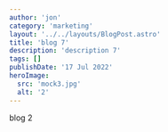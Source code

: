 ```yaml
---
author: 'jon'
category: 'marketing'
layout: '../../layouts/BlogPost.astro'
title: 'blog 7'
description: 'description 7'
tags: []
publishDate: '17 Jul 2022'
heroImage:
  src: 'mock3.jpg'
  alt: '2'
---
```


blog 2
